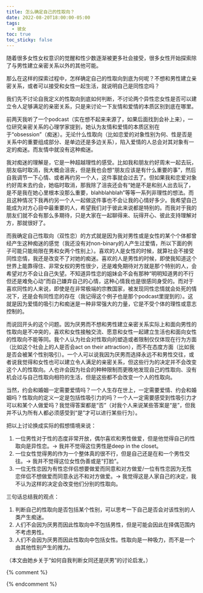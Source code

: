 ```yaml
---
title: 怎么确定自己的性取向？
date: 2022-08-20T18:00:00-05:00
tags:
  - 彼女
toc: true
toc_sticky: false
---
```


随着很多女性女权意识的觉醒和性少数逐渐被更多社会接受，很多女性开始探索除了与男性建立亲密关系以外的其他可能。
<!--more-->

那么在这样的探索过程中，怎样确定自己的性取向到底为何呢？不想和男性建立亲密关系，或者可以接受和女性一起生活，就说明自己是同性恋吗？

我们先不讨论自我定义的性取向到底如何判断，不讨论两个异性恋女性是否可以建立令人足够满足的亲密关系，只是来讨论一下友情和爱情的本质区别到底在哪里。

前两天我听了一个podcast（实在想不起来来源了，如果后面找到会补上来），一位研究亲密关系的心理学家提到，她认为友情和爱情的本质区别在于“obsession”（痴迷）。无论什么性取向（比如恋爱的对象性别为何、性是否是关系中的重要组成部分、是单边还是多边关系），陷入爱情的人总会对其对象有一定的痴迷。而友情中就没有这种痴迷。

我对痴迷的理解是，它是一种超越理性的感受。比如我和朋友约好周末一起去玩，朋友临时取消，我大概会沮丧，但是我也会想“朋友应该是有什么重要的事”，然后自我调节一下心情、或者再约另一个人，这件事就会过去了。但如果我和恋爱对象约好周末去约会，她临时取消，那我除了沮丧还会有“她是不是和别人出去玩了，是不是我在她心里根本没那么重要，blahblahblah”等等一系列非理性的想法。而且这种情况下我再约另一个人一起做这件事也不会让我的心情好多少。我希望自己能成为对方心目中最重要的人，希望我们对于彼此来说都是特别的。而我对于我的朋友们就不会有那么多期待，只是大家在一起聊得来、玩得开心、彼此支持理解对方，那就很好了。

而我确定自己性取向（双性恋）的方式就是因为我对男性或是女性的某个个体都曾经产生这种痴迷的感觉（我还没有对non-binary的人产生过爱情，所以下面的例子可能只能局限在男和女两个性别上）。喜欢的人是女性的时候，就算社会不接受同性恋情，我还是改变不了对她的痴迷。喜欢的人是男性的时候，即使我知道这个世界上能靠得住、非常女权的男性很少，还是难免期待对方就是那个特别的人，会希望对方不会让自己失望。不知道异性恋的姐妹会不会有那种“明明知道男的不行但还是难免心动”而自己嫌弃自己的心情，这种心情我也是很感同身受的。而对于喜欢同性的人来说，即使是在非常极端的宗教国家，被发现同性恋情就会处死的情况下，还是会有同性恋的存在（我记得这个例子也是那个podcast里提到的）。这就是因为爱情的吸引力和痴迷是一种非常强大的力量，它是不受个体的理性或意志控制的。

而说回开头的这个问题。因为厌男而不想和男性建立亲密关系实际上和面向男性的性取向是不冲突的，喜欢和女性接触交流、愿意和女性一起建立生活也和面向女性的性取向不能等同。我个人认为社会对性取向的塑造或者限制仅仅体现在行为方面（比如这个社会上的人是否会act on their attraction），而不在态度方面（比如我是否会被某个性别吸引）。一个人可以说我因为厌男而选择永远不和男性交往，或者说我觉得和女性也可以建立令人满足的亲密关系，但这些行为的决定并不会改变这个人的性取向。人也许会因为社会的种种限制而更晚地发现自己的性取向、没有机会过与自己性取向相符的生活，但是这些都不会改变一个人的性取向。

当然，约会和婚姻一定需要爱情吗？一个人生存在世上，一定需要爱情、约会和婚姻吗？性取向的定义一定是包括性吸引力的吗？一个人一定需要感受到性吸引力才可以和某个人做爱吗？我觉得答案都是“否”（对我个人来说某些答案是“是”，但我并不认为所有人都必须感受到“是”才可以进行某些行为）。

把以上讨论换成实际的假想情境来说：

1.  一位男性对于性的态度非常开放，偶尔喜欢和男性做爱，但是他觉得自己的性取向是异性恋。-> 我并不觉得这位男性是deep in the closet。
2.  一位女性觉得男的作为一个整体真的很不行，但是自己还是在和一个男性交往。-> 我并不觉得这位女性伪善或是“打脸”。
3.  一位无性恋因为有性恋伴侣想要做爱而同意和对方做爱/一位有性恋因为无性恋伴侣不想做爱而同意永远不和对方做爱。-> 我觉得这是人家自己的决定，我不认为这样的决定会改变他们分别的性取向。

三句话总结我的观点：

1.  判断自己的性取向是否包括某个性别，可以思考一下自己是否会对该性别的人类产生痴迷。
2.  人们不会因为厌男而因此性取向中不包括男性，但是可能会因此在择偶范围内不考虑男性。
3.  人们不会因为厌男而因此性取向中包括女性。性取向是一种吸力，而不是一个由其他性别产生的推力。

（本文由她乡关于“如何自我判断女同还是厌男”的讨论启发。）

{% comment %}


{% endcomment %}
